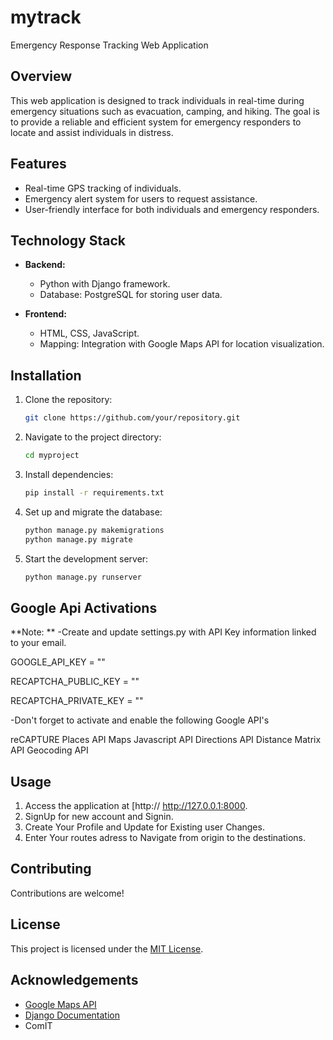 # mytrack
Emergency Response Tracking Web Application

## Overview

This web application is designed to track individuals in real-time during emergency situations such as evacuation, camping, and hiking. The goal is to provide a reliable and efficient system for emergency responders to locate and assist individuals in distress.

## Features

- Real-time GPS tracking of individuals.
- Emergency alert system for users to request assistance.
- User-friendly interface for both individuals and emergency responders.

## Technology Stack

- **Backend:**
  - Python with Django framework.
  - Database: PostgreSQL for storing user data.

- **Frontend:**
  - HTML, CSS, JavaScript.
  - Mapping: Integration with Google Maps API for location visualization.

## Installation

1. Clone the repository:
   ```zsh
   git clone https://github.com/your/repository.git
   ```

2. Navigate to the project directory:
   ```zsh
   cd myproject
   ```
3. Install dependencies:
   ```zsh
   pip install -r requirements.txt
   ```
4. Set up and migrate the database:
   ```zsh
   python manage.py makemigrations
   python manage.py migrate
   ```
5. Start the development server:
   ```zsh
   python manage.py runserver

## Google Api Activations
**Note: **
-Create and update settings.py  with  API Key information linked to your email.

GOOGLE_API_KEY = ""

RECAPTCHA_PUBLIC_KEY = ""

RECAPTCHA_PRIVATE_KEY = ""

-Don't forget to activate and enable  the following Google API's

reCAPTURE
Places API
Maps Javascript API
Directions API
Distance Matrix API
Geocoding API

## Usage

1. Access the application at [http:// http://127.0.0.1:8000.
2. SignUp for new account and Signin.
3. Create Your Profile and Update for Existing user Changes.
4. Enter Your routes adress to Navigate from origin to the  destinations.

## Contributing

Contributions are welcome!  

## License

This project is licensed under the [MIT License](LICENSE).

## Acknowledgements

- [Google Maps API](https://developers.google.com/maps/documentation/javascript/overview)
- [Django Documentation](https://docs.djangoproject.com/)
- ComIT




